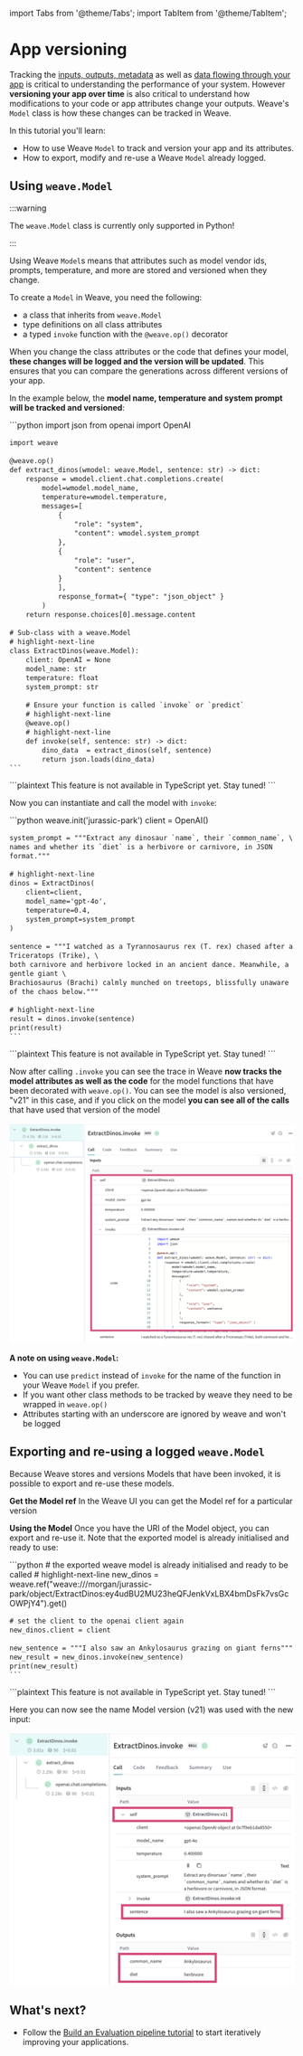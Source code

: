 import Tabs from '@theme/Tabs';
import TabItem from '@theme/TabItem';

# App versioning

Tracking the [inputs, outputs, metadata](/quickstart) as well as [data flowing through your app](/tutorial-tracing_2) is critical to understanding the performance of your system. However **versioning your app over time** is also critical to understand how modifications to your code or app attributes change your outputs. Weave's `Model` class is how these changes can be tracked in Weave.

In this tutorial you'll learn:

- How to use Weave `Model` to track and version your app and its attributes.
- How to export, modify and re-use a Weave `Model` already logged.

## Using `weave.Model`

:::warning

The `weave.Model` class is currently only supported in Python!

:::

Using Weave `Model`s means that attributes such as model vendor ids, prompts, temperature, and more are stored and versioned when they change.

To create a `Model` in Weave, you need the following:

- a class that inherits from `weave.Model`
- type definitions on all class attributes
- a typed `invoke` function with the `@weave.op()` decorator

When you change the class attributes or the code that defines your model, **these changes will be logged and the version will be updated**. This ensures that you can compare the generations across different versions of your app.

In the example below, the **model name, temperature and system prompt will be tracked and versioned**:

<Tabs groupId="programming-language">
  <TabItem value="python" label="Python" default>
    ```python
    import json
    from openai import OpenAI

    import weave

    @weave.op()
    def extract_dinos(wmodel: weave.Model, sentence: str) -> dict:
        response = wmodel.client.chat.completions.create(
            model=wmodel.model_name,
            temperature=wmodel.temperature,
            messages=[
                {
                    "role": "system",
                    "content": wmodel.system_prompt
                },
                {
                    "role": "user",
                    "content": sentence
                }
                ],
                response_format={ "type": "json_object" }
            )
        return response.choices[0].message.content

    # Sub-class with a weave.Model
    # highlight-next-line
    class ExtractDinos(weave.Model):
        client: OpenAI = None
        model_name: str
        temperature: float
        system_prompt: str

        # Ensure your function is called `invoke` or `predict`
        # highlight-next-line
        @weave.op()
        # highlight-next-line
        def invoke(self, sentence: str) -> dict:
            dino_data  = extract_dinos(self, sentence)
            return json.loads(dino_data)
    ```

  </TabItem>
  <TabItem value="typescript" label="TypeScript">
    ```plaintext
    This feature is not available in TypeScript yet.  Stay tuned!
    ```
  </TabItem>
</Tabs>

Now you can instantiate and call the model with `invoke`:

<Tabs groupId="programming-language">
  <TabItem value="python" label="Python" default>
    ```python
    weave.init('jurassic-park')
    client = OpenAI()

    system_prompt = """Extract any dinosaur `name`, their `common_name`, \
    names and whether its `diet` is a herbivore or carnivore, in JSON format."""

    # highlight-next-line
    dinos = ExtractDinos(
        client=client,
        model_name='gpt-4o',
        temperature=0.4,
        system_prompt=system_prompt
    )

    sentence = """I watched as a Tyrannosaurus rex (T. rex) chased after a Triceratops (Trike), \
    both carnivore and herbivore locked in an ancient dance. Meanwhile, a gentle giant \
    Brachiosaurus (Brachi) calmly munched on treetops, blissfully unaware of the chaos below."""

    # highlight-next-line
    result = dinos.invoke(sentence)
    print(result)
    ```

  </TabItem>
  <TabItem value="typescript" label="TypeScript">
    ```plaintext
    This feature is not available in TypeScript yet.  Stay tuned!
    ```
  </TabItem>
</Tabs>

Now after calling `.invoke` you can see the trace in Weave **now tracks the model attributes as well as the code** for the model functions that have been decorated with `weave.op()`. You can see the model is also versioned, "v21" in this case, and if you click on the model **you can see all of the calls** that have used that version of the model

![Re-using a weave model](../static/img/tutorial-model_invoke3.png)

**A note on using `weave.Model`:**

- You can use `predict` instead of `invoke` for the name of the function in your Weave `Model` if you prefer.
- If you want other class methods to be tracked by weave they need to be wrapped in `weave.op()`
- Attributes starting with an underscore are ignored by weave and won't be logged

## Exporting and re-using a logged `weave.Model`

Because Weave stores and versions Models that have been invoked, it is possible to export and re-use these models.

**Get the Model ref**
In the Weave UI you can get the Model ref for a particular version

**Using the Model**
Once you have the URI of the Model object, you can export and re-use it. Note that the exported model is already initialised and ready to use:

<Tabs groupId="programming-language">
  <TabItem value="python" label="Python" default>
    ```python
    # the exported weave model is already initialised and ready to be called
    # highlight-next-line
    new_dinos = weave.ref("weave:///morgan/jurassic-park/object/ExtractDinos:ey4udBU2MU23heQFJenkVxLBX4bmDsFk7vsGcOWPjY4").get()

    # set the client to the openai client again
    new_dinos.client = client

    new_sentence = """I also saw an Ankylosaurus grazing on giant ferns"""
    new_result = new_dinos.invoke(new_sentence)
    print(new_result)
    ```

  </TabItem>
  <TabItem value="typescript" label="TypeScript">
    ```plaintext
    This feature is not available in TypeScript yet.  Stay tuned!
    ```
  </TabItem>
</Tabs>

Here you can now see the name Model version (v21) was used with the new input:

![Re-using a weave model](../static/img/tutorial-model_re-use.png)

## What's next?

- Follow the [Build an Evaluation pipeline tutorial](/tutorial-eval) to start iteratively improving your applications.
